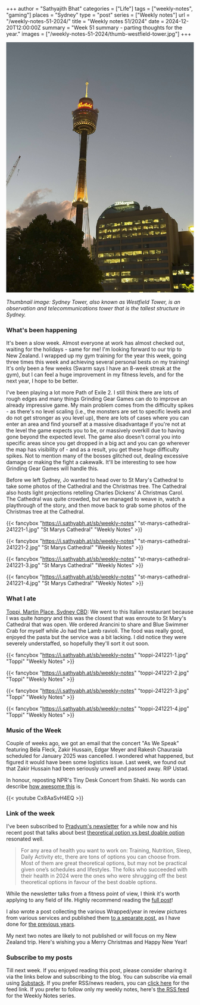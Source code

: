 +++
author = "Sathyajith Bhat"
categories = ["Life"]
tags = ["weekly-notes", "gaming"]
places = "Sydney"
type = "post"
series = ["Weekly notes"]
url = "/weekly-notes-51-2024/"
title = "Weekly notes 51/2024"
date = 2024-12-20T12:00:00Z
summary = "Week 51 summary - parting thoughts for the year."
images = ["/weekly-notes-51-2024/thumb-westfield-tower.jpg"]
+++

![](thumb-westfield-tower.jpg)

_Thumbnail image: Sydney Tower, also known as Westfield Tower, is an observation and telecommunications tower that is the tallest structure in Sydney._

### What's been happening

It's been a slow week. Almost everyone at work has almost checked out, waiting for the holidays - same for me! I'm looking forward to our trip to New Zealand. I wrapped up my gym training for the year this week, going three times this week and achieving several personal bests on my training! It's only been a few weeks (Swarm says I have an 8-week streak at the gym), but I can feel a huge improvement in my fitness levels, and for the next year, I hope to be better.

I've been playing a lot more Path of Exile 2. I still think there are lots of rough edges and many things Grinding Gear Games can do to improve an already impressive game. My main problem comes from the difficulty spikes - as there's no level scaling (i.e., the monsters are set to specific levels and do not get stronger as you level up), there are lots of cases where you can enter an area and find yourself at a massive disadvantage if you're not at the level the game expects you to be, or massively overkill due to having gone beyond the expected level. The game also doesn't corral you into specific areas since you get dropped in a big act and you can go wherever the map has visibility of - and as a result, you get these huge difficulty spikes. Not to mention many of the bosses glitched out, dealing excessive damage or making the fight a cakewalk. It'll be interesting to see how Grinding Gear Games will handle this.

Before we left Sydney, Jo wanted to head over to St Mary's Cathedral to take some photos of the Cathedral and the Christmas tree. The Cathedral also hosts light projections retelling Charles Dickens' A Christmas Carol. The Cathedral was quite crowded, but we managed to weave in, watch a playthrough of the story, and then move back to grab some photos of the Christmas tree at the Cathedral.

{{< fancybox "https://i.sathyabh.at/sb/weekly-notes" "st-marys-cathedral-241221-1.jpg" "St Marys Cathedral" "Weekly Notes" >}}

{{< fancybox "https://i.sathyabh.at/sb/weekly-notes" "st-marys-cathedral-241221-2.jpg" "St Marys Cathedral" "Weekly Notes" >}}

{{< fancybox "https://i.sathyabh.at/sb/weekly-notes" "st-marys-cathedral-241221-3.jpg" "St Marys Cathedral" "Weekly Notes" >}}

{{< fancybox "https://i.sathyabh.at/sb/weekly-notes" "st-marys-cathedral-241221-4.jpg" "St Marys Cathedral" "Weekly Notes" >}}

### What I ate

[Toppi, Martin Place, Sydney CBD](https://maps.app.goo.gl/WiXR7iwxgguuWvuy9): We went to this Italian restaurant because I was quite _hangry_ and this was the closest that was enroute to St Mary's Cathedral that was open. We ordered Arancini to share and Blue Swimmer Crab for myself while Jo had the Lamb ravioli. The food was really good, enjoyed the pasta but the service was a bit lacking. I did notice they were severely understaffed, so hopefully they'll sort it out soon.

{{< fancybox "https://i.sathyabh.at/sb/weekly-notes" "toppi-241221-1.jpg" "Toppi" "Weekly Notes" >}}

{{< fancybox "https://i.sathyabh.at/sb/weekly-notes" "toppi-241221-2.jpg" "Toppi" "Weekly Notes" >}}

{{< fancybox "https://i.sathyabh.at/sb/weekly-notes" "toppi-241221-3.jpg" "Toppi" "Weekly Notes" >}}

{{< fancybox "https://i.sathyabh.at/sb/weekly-notes" "toppi-241221-4.jpg" "Toppi" "Weekly Notes" >}}

### Music of the Week

Couple of weeks ago, we got an email that the concert "As We Speak" featuring Béla Fleck, Zakir Hussain, Edgar Meyer and Rakesh Chaurasia scheduled for January 2025 was cancelled. I wondered what happened, but figured it would have been some logistics issue. Last week, we found out that Zakir Hussain had been seriously unwell and passed away. RIP Ustad.

In honour, reposting NPR's Tiny Desk Concert from Shakti. No words can describe [how awesome this](https://www.youtube.com/watch?v=Cx8AaSvH4EQ) is.

{{< youtube Cx8AaSvH4EQ >}}

### Link of the week

I've been subscribed to [Pradyum's newsletter](https://pradfit.substack.com/) for a while now and his recent post that talks about best [theoretical option vs best doable option](https://pradfit.substack.com/p/theoretical-vs-doable-options-dealing) resonated well.

> For any area of health you want to work on: Training, Nutrition, Sleep, Daily Activity etc, there are tons of options you can choose from. Most of them are great theoretical options, but may not be practical given one’s schedules and lifestyles.
> The folks who succeeded with their health in 2024 were the ones who were shrugging off the best theoretical options in favour of the best doable options.

While the newsletter talks from a fitness point of view, I think it's worth applying to any field of life. Highly recommend reading the [full post](https://pradfit.substack.com/p/theoretical-vs-doable-options-dealing)!

I also wrote a post collecting the various Wrapped/year in review pictures from various services and published them [to a separate post](/wrap-up-of-wrap-ups-2024/), as I have done for [the previous years](/tags/year-in-review/).

My next two notes are likely to not published or will focus on my New Zealand trip. Here's wishing you a Merry Christmas and Happy New Year!

### Subscribe to my posts

Till next week. If you enjoyed reading this post, please consider sharing it via the links below and subscribing to the blog. You can subscribe via email using [Substack](https://sathyabhat.substack.com/). If you prefer RSS/news readers, you can [click here](https://sathyabh.at/index.xml) for the feed link. If you prefer to follow only my weekly notes, here's [the RSS feed](https://sathyabh.at/series/weekly-notes/index.xml) for the Weekly Notes series.
